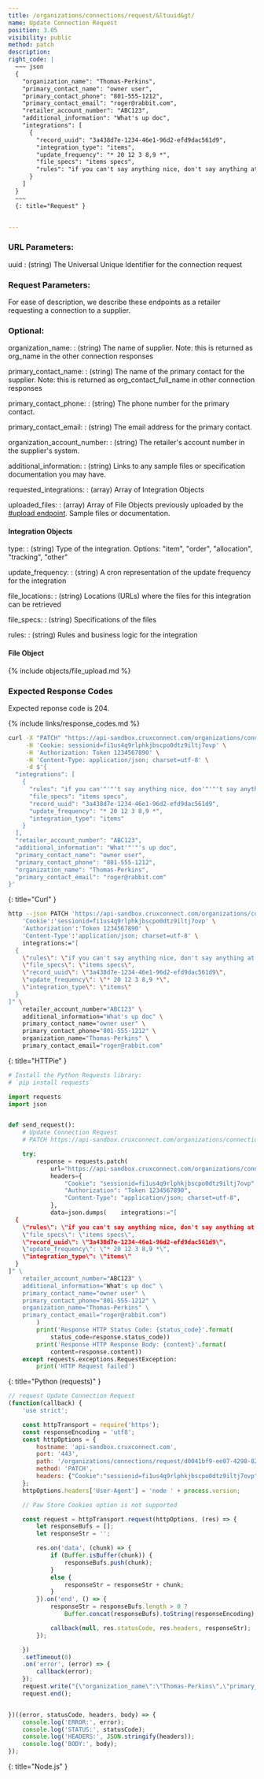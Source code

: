 ```yaml
---
title: /organizations/connections/request/&ltuuid&gt/
name: Update Connection Request
position: 3.05
visibility: public
method: patch
description:
right_code: |
  ~~~ json
  {
    "organization_name": "Thomas-Perkins",
    "primary_contact_name": "owner user",
    "primary_contact_phone": "801-555-1212",
    "primary_contact_email": "roger@rabbit.com",
    "retailer_account_number": "ABC123",
    "additional_information": "What's up doc",
    "integrations": [
      {
        "record_uuid": "3a438d7e-1234-46e1-96d2-efd9dac561d9",
        "integration_type": "items",
        "update_frequency": "* 20 12 3 8,9 *",
        "file_specs": "items specs",
        "rules": "if you can't say anything nice, don't say anything at all"
      }
    ]
  }
  ~~~
  {: title="Request" }


---
```

### URL Parameters:

uuid
: (string) The Universal Unique Identifier for the connection request

### Request Parameters:

For ease of description, we describe these endpoints as a retailer requesting a connection to a supplier.

### Optional:

organization_name:
: (string) The name of supplier.  Note: this is returned as org_name in the other connection responses

primary_contact_name:
: (string) The name of the primary contact for the supplier. Note: this is returned as org_contact_full_name in other connection responses

primary_contact_phone:
: (string) The phone number for the primary contact.

primary_contact_email:
: (string) The email address for the primary contact.

organization_account_number:
: (string) The retailer's account number in the supplier's system.

additional_information:
: (string) Links to any sample files or specification documentation you may have.

requested_integrations:
: (array) Array of Integration Objects

uploaded_files:
: (array) Array of File Objects previously uploaded by the [#upload endpoint](#filesupload). Sample files or documentation.

<!-- task-github-127 Create Integration include file -->

#### Integration Objects
type:
: (string) Type of the integration. Options: "item", "order", "allocation", "tracking", "other"

update_frequency:
: (string) A cron representation of the update frequency for the integration

file_locations:
: (string) Locations (URLs) where the files for this integration can be retrieved

file_specs:
: (string) Specifications of the files

rules:
: (string) Rules and business logic for the integration

<!-- task-github-127 Create File include file -->

#### File Object

{% include objects/file_upload.md %}

### Expected Response Codes

Expected reponse code is 204.


{% include links/response_codes.md %}


~~~ bash
curl -X "PATCH" "https://api-sandbox.cruxconnect.com/organizations/connections/request/d0041bf9-ee07-4298-8298-26eee419db2d/" \
     -H 'Cookie: sessionid=fi1us4q9rlphkjbscpo0dtz9iltj7ovp' \
     -H 'Authorization: Token 1234567890' \
     -H 'Content-Type: application/json; charset=utf-8' \
     -d $'{
  "integrations": [
    {
      "rules": "if you can'"'"'t say anything nice, don'"'"'t say anything at all",
      "file_specs": "items specs",
      "record_uuid": "3a438d7e-1234-46e1-96d2-efd9dac561d9",
      "update_frequency": "* 20 12 3 8,9 *",
      "integration_type": "items"
    }
  ],
  "retailer_account_number": "ABC123",
  "additional_information": "What'"'"'s up doc",
  "primary_contact_name": "owner user",
  "primary_contact_phone": "801-555-1212",
  "organization_name": "Thomas-Perkins",
  "primary_contact_email": "roger@rabbit.com"
}'

~~~
{: title="Curl" }

~~~ bash
http --json PATCH 'https://api-sandbox.cruxconnect.com/organizations/connections/request/d0041bf9-ee07-4298-8298-26eee419db2d/' \
    'Cookie':'sessionid=fi1us4q9rlphkjbscpo0dtz9iltj7ovp' \
    'Authorization':'Token 1234567890' \
    'Content-Type':'application/json; charset=utf-8' \
    integrations:="[
  {
    \"rules\": \"if you can't say anything nice, don't say anything at all\",
    \"file_specs\": \"items specs\",
    \"record_uuid\": \"3a438d7e-1234-46e1-96d2-efd9dac561d9\",
    \"update_frequency\": \"* 20 12 3 8,9 *\",
    \"integration_type\": \"items\"
  }
]" \
    retailer_account_number="ABC123" \
    additional_information="What's up doc" \
    primary_contact_name="owner user" \
    primary_contact_phone="801-555-1212" \
    organization_name="Thomas-Perkins" \
    primary_contact_email="roger@rabbit.com"

~~~
{: title="HTTPie" }

~~~ python
# Install the Python Requests library:
# `pip install requests`

import requests
import json


def send_request():
    # Update Connection Request
    # PATCH https://api-sandbox.cruxconnect.com/organizations/connections/request/d0041bf9-ee07-4298-8298-26eee419db2d/

    try:
        response = requests.patch(
            url="https://api-sandbox.cruxconnect.com/organizations/connections/request/d0041bf9-ee07-4298-8298-26eee419db2d/",
            headers={
                "Cookie": "sessionid=fi1us4q9rlphkjbscpo0dtz9iltj7ovp",
                "Authorization": "Token 1234567890",
                "Content-Type": "application/json; charset=utf-8",
            },
            data=json.dumps(    integrations:="[
  {
    \"rules\": \"if you can't say anything nice, don't say anything at all\",
    \"file_specs\": \"items specs\",
    \"record_uuid\": \"3a438d7e-1234-46e1-96d2-efd9dac561d9\",
    \"update_frequency\": \"* 20 12 3 8,9 *\",
    \"integration_type\": \"items\"
  }
]" \
    retailer_account_number="ABC123" \
    additional_information="What's up doc" \
    primary_contact_name="owner user" \
    primary_contact_phone="801-555-1212" \
    organization_name="Thomas-Perkins" \
    primary_contact_email="roger@rabbit.com")
        )
        print('Response HTTP Status Code: {status_code}'.format(
            status_code=response.status_code))
        print('Response HTTP Response Body: {content}'.format(
            content=response.content))
    except requests.exceptions.RequestException:
        print('HTTP Request failed')

~~~
{: title="Python (requests)" }

~~~ javascript
// request Update Connection Request
(function(callback) {
    'use strict';

    const httpTransport = require('https');
    const responseEncoding = 'utf8';
    const httpOptions = {
        hostname: 'api-sandbox.cruxconnect.com',
        port: '443',
        path: '/organizations/connections/request/d0041bf9-ee07-4298-8298-26eee419db2d/',
        method: 'PATCH',
        headers: {"Cookie":"sessionid=fi1us4q9rlphkjbscpo0dtz9iltj7ovp","Authorization":"Token 1234567890","Content-Type":"application/json; charset=utf-8"}
    };
    httpOptions.headers['User-Agent'] = 'node ' + process.version;

    // Paw Store Cookies option is not supported

    const request = httpTransport.request(httpOptions, (res) => {
        let responseBufs = [];
        let responseStr = '';

        res.on('data', (chunk) => {
            if (Buffer.isBuffer(chunk)) {
                responseBufs.push(chunk);
            }
            else {
                responseStr = responseStr + chunk;
            }
        }).on('end', () => {
            responseStr = responseBufs.length > 0 ?
                Buffer.concat(responseBufs).toString(responseEncoding) : responseStr;

            callback(null, res.statusCode, res.headers, responseStr);
        });

    })
    .setTimeout(0)
    .on('error', (error) => {
        callback(error);
    });
    request.write("{\"organization_name\":\"Thomas-Perkins\",\"primary_contact_name\":\"owner user\",\"primary_contact_phone\":\"801-555-1212\",\"primary_contact_email\":\"roger@rabbit.com\",\"retailer_account_number\":\"ABC123\",\"additional_information\":\"What's up doc\",\"integrations\":[{\"record_uuid\":\"3a438d7e-1234-46e1-96d2-efd9dac561d9\",\"integration_type\":\"items\",\"update_frequency\":\"* 20 12 3 8,9 *\",\"file_specs\":\"items specs\",\"rules\":\"if you can't say anything nice, don't say anything at all\"}]}")
    request.end();


})((error, statusCode, headers, body) => {
    console.log('ERROR:', error);
    console.log('STATUS:', statusCode);
    console.log('HEADERS:', JSON.stringify(headers));
    console.log('BODY:', body);
});

~~~
{: title="Node.js" }
